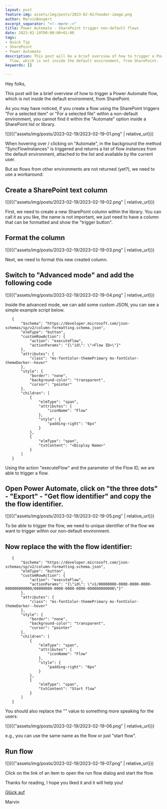 ```yaml
---
layout: post
feature-img: assets/img/posts/2023-02-02/header-image.png
author: MarvinBangert
excerpt_separator: "<!--more-->"
title: Power Automate - SharePoint trigger non-default flows
date: 2023-02-19T00:00:00+01:00
tags:
- Quick Tip
- SharePoint
- Power Automate
description: This post will be a brief overview of how to trigger a Power Automate
  flow, which is not inside the default environment, from SharePoint.
keywords: []

---
```

Hey folks,

This post will be a brief overview of how to trigger a Power Automate flow, which is not inside the default environment, from SharePoint.

<!--more-->

As you may have noticed, if you create a flow using the SharePoint triggers "For a selected item" or "For a selected file" within a non-default environment, you cannot find it within the "Automate" option inside a SharePoint list or library.

![]({{"assets/img/posts/2023-02-19/2023-02-19-01.png" | relative_url}})

When hovering over / clicking on "Automate", in the background the method "SyncFlowInstances" is triggered and returns a list of flow instances from the default environment, attached to the list and available by the current user.

But as flows from other environments are not returned (yet?), we need to use a workaround:

## Create a SharePoint text column

  ![]({{"assets/img/posts/2023-02-19/2023-02-19-02.png" | relative_url}})

  First, we need to create a new SharePoint column within the library. You can call it as you like, the name is not important, we just need to have a column that can be formatted and show the "trigger button".    
    
## Format the column

  ![]({{"assets/img/posts/2023-02-19/2023-02-19-03.png" | relative_url}})

  Next, we need to format this new created column.

## Switch to "Advanced mode" and add the following code

  ![]({{"assets/img/posts/2023-02-19/2023-02-19-04.png" | relative_url}})

  Inside the advanced mode, we can add some custom JSON, you can see a simple example script below.

       {
           "$schema": "https://developer.microsoft.com/json-schemas/sp/v2/column-formatting.schema.json",
           "elmType": "button",
           "customRowAction": {
               "action": "executeFlow",
               "actionParams": "{\"id\": \"<Flow ID>\"}"
           },
           "attributes": {
               "class": "ms-fontColor-themePrimary ms-fontColor-themeDarker--hover"
           },
           "style": {
               "border": "none",
               "background-color": "transparent",
               "cursor": "pointer"
           },
           "children": [
               {
                   "elmType": "span",
                   "attributes": {
                       "iconName": "Flow"
                   },
                   "style": {
                       "padding-right": "6px"
                   }
               },
               {
                   "elmType": "span",
                   "txtContent": "<Display Name>"
               }
           ]
       }


  Using the action "executeFlow" and the parameter of the Flow ID, we are able to trigger a flow.

## Open Power Automate, click on "the three dots" - "Export" - "Get flow identifier" and copy the the flow identifier.

  ![]({{"assets/img/posts/2023-02-19/2023-02-19-05.png" | relative_url}})

  To be able to trigger the flow, we need to unique identifier of the flow we want to trigger within our non-default environment.

## Now replace the <Flow ID> with the flow identifier:

       {
           "$schema": "https://developer.microsoft.com/json-schemas/sp/v2/column-formatting.schema.json",
           "elmType": "button",
           "customRowAction": {
               "action": "executeFlow",
               "actionParams": "{\"id\": \"v1/00000000-0000-0000-0000-000000000000/00000000-0000-0000-0000-000000000000\"}"
           },
           "attributes": {
               "class": "ms-fontColor-themePrimary ms-fontColor-themeDarker--hover"
           },
           "style": {
               "border": "none",
               "background-color": "transparent",
               "cursor": "pointer"
           },
           "children": [
               {
                   "elmType": "span",
                   "attributes": {
                       "iconName": "Flow"
                   },
                   "style": {
                       "padding-right": "6px"
                   }
               },
               {
                   "elmType": "span",
                   "txtContent": "Start flow"
               }
           ]
       }

  You should also replace the "<Display Name>" value to something more speaking for the users:
  
  ![]({{"assets/img/posts/2023-02-19/2023-02-19-06.png" | relative_url}})
  
  e.g., you can use the same name as the flow or just "start flow".
  
  
## Run flow
  
  ![]({{"assets/img/posts/2023-02-19/2023-02-19-07.png" | relative_url}})

  Click on the link of an item to open the run flow dialog and start the flow.

  

Thanks for reading, I hope you liked it and it will help you!

[Glück auf](https://en.wikipedia.org/wiki/Gl%C3%BCck_auf)

Marvin
